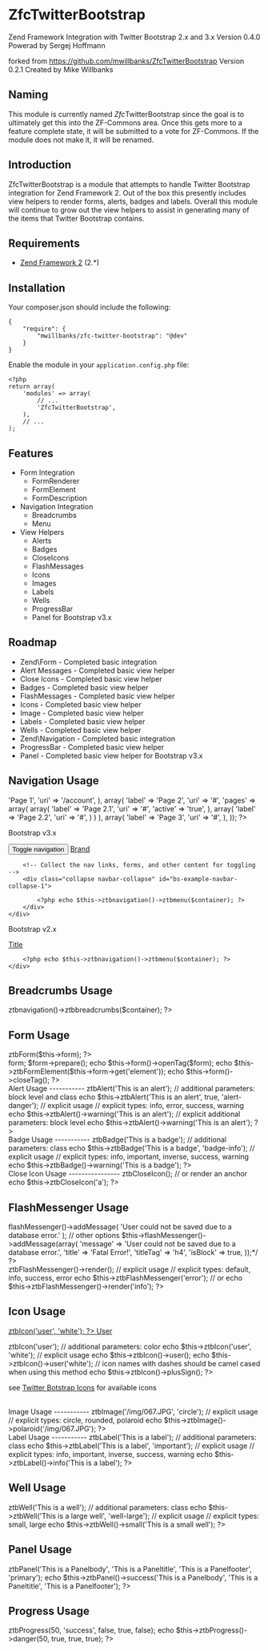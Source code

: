 ZfcTwitterBootstrap
===================
Zend Framework Integration with Twitter Bootstrap 2.x and 3.x
Version 0.4.0 Powerad by Sergej Hoffmann


forked from https://github.com/mwillbanks/ZfcTwitterBootstrap
Version 0.2.1 Created by Mike Willbanks

Naming
------

This module is currently named *Zfc*TwitterBootstrap since the goal is to
ultimately get this into the ZF-Commons area.  Once this gets more to a
feature complete state, it will be submitted to a vote for ZF-Commons.
If the module does not make it, it will be renamed.

Introduction
------------

ZfcTwitterBootstrap is a module that attempts to handle Twitter Bootstrap
integration for Zend Framework 2.  Out of the box this presently includes
view helpers to render forms, alerts, badges and labels.  Overall this module
will continue to grow out the view helpers to assist in generating many of
the items that Twitter Bootstrap contains.

Requirements
------------

* [Zend Framework 2](https://github.com/zendframework/zf2) (2.*)

Installation
------------
Your composer.json should include the following:

    {
        "require": {
            "mwillbanks/zfc-twitter-bootstrap": "@dev"
        }
    }

Enable the module in your `application.config.php` file:

    <?php
    return array(
        'modules' => array(
            // ...
            'ZfcTwitterBootstrap',
        ),
        // ...
    );
    

Features
--------
* Form Integration
  * FormRenderer
  * FormElement
  * FormDescription
* Navigation Integration
  * Breadcrumbs
  * Menu
* View Helpers
  * Alerts
  * Badges
  * CloseIcons
  * FlashMessages
  * Icons
  * Images
  * Labels
  * Wells
  * ProgressBar
  * Panel           for Bootstrap v3.x

Roadmap
-------

* Zend\Form - Completed basic integration
* Alert Messages - Completed basic view helper
* Close Icons - Completed basic view helper
* Badges - Completed basic view helper
* FlashMessages - Completed basic view helper
* Icons - Completed basic view helper
* Image - Completed basic view helper
* Labels - Completed basic view helper
* Wells - Completed basic view helper
* Zend\Navigation - Completed basic integration
* ProgressBar  - Completed basic view helper
* Panel - Completed basic view helper for Bootstrap v3.x


Navigation Usage
----------------

<?php
$container = new Zend\Navigation\Navigation(array(
    array(
        'label' => 'Page 1',
        'uri' => '/account',
        
    ),
    array(
        'label' => 'Page 2',
        'uri' => '#',
        
        'pages' => array(
            array(
                'label' => 'Page 2.1',
                'uri' => '#',
                'active' => 'true',
            ),
            array(
                'label' => 'Page 2.2',
                'uri' => '#',
            )
        )
    ),
    array(
        'label' => 'Page 3',
        'uri' => '#',
    ),
        ));
?>


Bootstrap v3.x

<nav class="navbar navbar-default" role="navigation">
    <div class="container-fluid">
        <!-- Brand and toggle get grouped for better mobile display -->
        <div class="navbar-header">
            <button type="button" class="navbar-toggle" data-toggle="collapse" data-target="#bs-example-navbar-collapse-1">
                <span class="sr-only">Toggle navigation</span>
                <span class="icon-bar"></span>
                <span class="icon-bar"></span>
                <span class="icon-bar"></span>
            </button>
            <a class="navbar-brand" href="#">Brand</a>
        </div>

        <!-- Collect the nav links, forms, and other content for toggling -->
        <div class="collapse navbar-collapse" id="bs-example-navbar-collapse-1">

            <?php echo $this->ztbnavigation()->ztbmenu($container); ?>
        </div>
    </div>
</nav>


Bootstrap v2.x

<div class="navbar">
    <div class="navbar-inner">
        <a class="brand" href="#">Title</a>

        <?php echo $this->ztbnavigation()->ztbmenu($container); ?>
    </div>
</div>


Breadcrumbs Usage
----------------

<?php
echo $this->ztbnavigation()->ztbbreadcrumbs($container);
?>


Form Usage
----------

<?php
// render a whole form
echo $this->ztbForm($this->form);
?>
<br/>

<?php
// render element by element
$form = $this->form;
$form->prepare();
echo $this->form()->openTag($form);
echo $this->ztbFormElement($this->form->get('element'));
echo $this->form()->closeTag();
?>
<br/>
Alert Usage
-----------

<?php
echo $this->ztbAlert('This is an alert');
// additional parameters: block level and class
echo $this->ztbAlert('This is an alert', true, 'alert-danger');

// explicit usage
// explicit types: info, error, success, warning
echo $this->ztbAlert()->warning('This is an alert');
// explicit additional parameters: block level
echo $this->ztbAlert()->warning('This is an alert');
?>
<br/>
Badge Usage
-----------

<?php
echo $this->ztbBadge('This is a badge');
// additional parameters: class
echo $this->ztbBadge('This is a badge', 'badge-info');

// explicit usage
// explicit types: info, important, inverse, success, warning
echo $this->ztbBadge()->warning('This is a badge');
?>
<br/>
Close Icon Usage
----------------

<?php
echo $this->ztbCloseIcon();
// or render an anchor
echo $this->ztbCloseIcon('a');
?>
<br/>


FlashMessenger Usage
--------------------

<?php
// controller/action
// other types Info, Success, Error
/*$this->flashMessenger()->addMessage(
        'User could not be saved due to a database error.'
);

// other options
$this->flashMessenger()->addMessage(array(
    'message' => 'User could not be saved due to a database error.',
    'title' => 'Fatal Error!',
    'titleTag' => 'h4',
    'isBlock' => true,
));*/
?>
<br/>


<?php
// view script
// render all messages in all namespaces
echo $this->ztbFlashMessenger()->render();

// explicit usage
// explicit types: default, info, success, error
echo $this->ztbFlashMessenger('error');
// or
echo $this->ztbFlashMessenger()->render('info');
?>
<br/>


Icon Usage
-----------
  <a class="btn btn-primary" href="#"><?php echo $this->ztbIcon('user', 'white'); ?> User</a>
<?php
echo $this->ztbIcon('user');
// additional parameters: color
echo $this->ztbIcon('user', 'white');

// explicit usage
echo $this->ztbIcon()->user();
echo $this->ztbIcon()->user('white');
// icon names with dashes should be camel cased when using this method
echo $this->ztbIcon()->plusSign();
?>

see [Twitter Botstrap Icons](http://twitter.github.com/bootstrap/base-css.html#icons) for available icons

<br/>
Image Usage
-----------

<?php
echo $this->ztbImage('/img/067.JPG', 'circle');

// explicit usage
// explicit types: circle, rounded, polaroid
echo $this->ztbImage()->polaroid('/img/067.JPG');
?>
<br/>
Label Usage
-----------

<?php
echo $this->ztbLabel('This is a label');
// additional parameters: class
echo $this->ztbLabel('This is a label', 'important');

// explicit usage
// explicit types: info, important, inverse, success, warning
echo $this->ztbLabel()->info('This is a label');
?>

<br/>


Well Usage
-----------

<?php
echo $this->ztbWell('This is a well');
// additional parameters: class
echo $this->ztbWell('This is a large well', 'well-large');

// explicit usage
// explicit types: small, large
echo $this->ztbWell()->small('This is a small well');
?>

Panel Usage
-------------

<?php
echo $this->ztbPanel('This is a Panelbody', 'This is a Paneltitle', 'This is a Panelfooter', 'primary');
echo $this->ztbPanel()->success('This is a Panelbody', 'This is a Paneltitle', 'This is a Panelfooter');

?>

Progress Usage
---------------

<?php

echo $this->ztbProgress(50, 'success', false, true, false);
echo $this->ztbProgress()->danger(50, true, true, true);
?>

